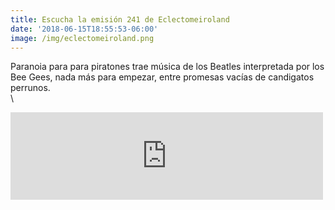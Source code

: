 ```yaml
---
title: Escucha la emisión 241 de Eclectomeiroland
date: '2018-06-15T18:55:53-06:00'
image: /img/eclectomeiroland.png
---
```

Paranoia para para piratones trae música de los Beatles interpretada por los Bee Gees, nada más para empezar, entre promesas vacías de candigatos perrunos.\
\
<iframe src="https://archive.org/embed/Eclectomeiroland241Mezcla" width="500" height="140" frameborder="0" webkitallowfullscreen="true" mozallowfullscreen="true" allowfullscreen></iframe>
